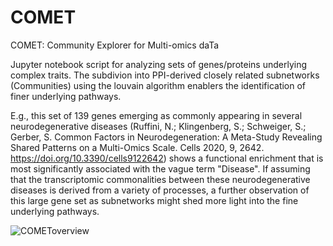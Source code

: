 # COMET
COMET: Community Explorer for Multi-omics daTa


Jupyter notebook script for analyzing sets of genes/proteins underlying complex traits. The subdivion into PPI-derived closely related subnetworks (Communities) using the louvain algorithm enablers the identification of finer underlying pathways.

E.g., this set of 139 genes emerging as commonly appearing in several neurodegenerative diseases (Ruffini, N.; Klingenberg, S.; Schweiger, S.; Gerber, S. Common Factors in Neurodegeneration: A Meta-Study Revealing Shared Patterns on a Multi-Omics Scale. Cells 2020, 9, 2642. https://doi.org/10.3390/cells9122642) shows a functional enrichment that is most significantly associated with the vague term "Disease".
If assuming that the transcriptomic commonalities between these neurodegenerative diseases is derived from a variety of processes, a further observation of this large gene set as subnetworks might shed more light into the fine underlying pathways.

![COMEToverview](https://user-images.githubusercontent.com/50486014/238303370-5f6a0280-ef52-4dba-8f1a-7762256f83c6.png)
